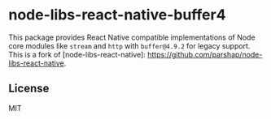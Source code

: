 # node-libs-react-native-buffer4

This package provides React Native compatible implementations of Node core modules like `stream` and `http` with `buffer@4.9.2` for legacy support. This is a fork of [node-libs-react-native]: https://github.com/parshap/node-libs-react-native.
## License

MIT
